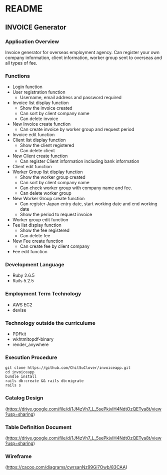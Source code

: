 # README
## INVOICE Generator

### Application Overview
Invoice generator for overseas employment agency. Can register your own company information, client information, worker group sent to overseas and all types of fee.

### Functions
- Login function
- User registration function
  - Username, email address and password required
- Invoice list display function
  - Show the invoice created
  - Can sort by client company name
  - Can delete invoice
- New Invoice create function
  - Can create invoice by worker group and request period
- Invoice edit function
- Client list display function  
  - Show the client registered
  - Can delete client
- New Client create function
  - Can register Client information including bank information
- Client edit function
- Worker Group list display function
  - Show the worker group created
  - Can sort by client company name
  - Can check worker group with company name and fee.
  - Can delete worker group
- New Worker Group create function
  - Can register Japan entry date, start working date and end working date
  - Show the period to request invoice
- Worker group edit function
- Fee list display function
  - Show the fee registered
  - Can delete fee
- New Fee create function
  - Can create fee by client company
- Fee edit function

### Development Language
- Ruby 2.6.5
- Rails 5.2.5

### Employment Term Technology
- AWS EC2
- devise

### Technology outside the curriculume
- PDFkit
- wkhtmltopdf-binary
- render_anywhere

### Execution Procedure
```
git clone https://github.com/ChitSuClover/invoiceapp.git
cd invoiceapp
bundle install
rails db:create && rails db:migrate
rails s
```

### Catalog Design
(https://drive.google.com/file/d/1Jf4zVh7_L_5sePkjvlH4NdtOzQETya8t/view?usp=sharing)

### Table Definition Document
(https://drive.google.com/file/d/1Jf4zVh7_L_5sePkjvlH4NdtOzQETya8t/view?usp=sharing)

### Wireframe
(https://cacoo.com/diagrams/cwrsanNz99Gi7Owb/83CAA)
